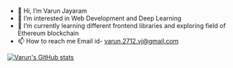- 👋 Hi, I’m Varun Jayaram
- 👀 I’m interested in Web Development and Deep Learning
- 🌱 I’m currently learning different frontend libraries and exploring field of Ethereum blockchain
- 📫 How to reach me Email id- varun.2712.vj@gmail.com

<!---
Varun-2712/Varun-2712 is a ✨ special ✨ repository because its `README.md` (this file) appears on your GitHub profile.
You can click the Preview link to take a look at your changes.
--->

[![Varun's GitHub stats](https://github-readme-stats.vercel.app/api?username=Varun-2712)](https://github.com/Varun-2712/github-readme-stats)
